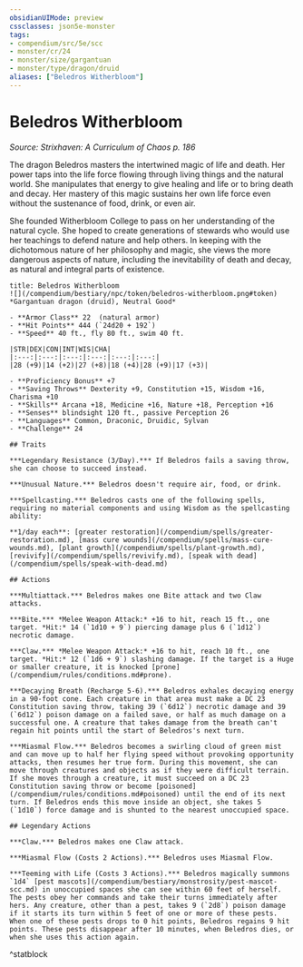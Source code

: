 ```yaml
---
obsidianUIMode: preview
cssclasses: json5e-monster
tags:
- compendium/src/5e/scc
- monster/cr/24
- monster/size/gargantuan
- monster/type/dragon/druid
aliases: ["Beledros Witherbloom"]
---
```

# Beledros Witherbloom
*Source: Strixhaven: A Curriculum of Chaos p. 186*  

The dragon Beledros masters the intertwined magic of life and death. Her power taps into the life force flowing through living things and the natural world. She manipulates that energy to give healing and life or to bring death and decay. Her mastery of this magic sustains her own life force even without the sustenance of food, drink, or even air.

She founded Witherbloom College to pass on her understanding of the natural cycle. She hoped to create generations of stewards who would use her teachings to defend nature and help others. In keeping with the dichotomous nature of her philosophy and magic, she views the more dangerous aspects of nature, including the inevitability of death and decay, as natural and integral parts of existence.

```ad-statblock
title: Beledros Witherbloom
![](/compendium/bestiary/npc/token/beledros-witherbloom.png#token)
*Gargantuan dragon (druid), Neutral Good*

- **Armor Class** 22  (natural armor)
- **Hit Points** 444 (`24d20 + 192`)
- **Speed** 40 ft., fly 80 ft., swim 40 ft.

|STR|DEX|CON|INT|WIS|CHA|
|:---:|:---:|:---:|:---:|:---:|:---:|
|28 (+9)|14 (+2)|27 (+8)|18 (+4)|28 (+9)|17 (+3)|

- **Proficiency Bonus** +7
- **Saving Throws** Dexterity +9, Constitution +15, Wisdom +16, Charisma +10
- **Skills** Arcana +18, Medicine +16, Nature +18, Perception +16
- **Senses** blindsight 120 ft., passive Perception 26
- **Languages** Common, Draconic, Druidic, Sylvan
- **Challenge** 24

## Traits

***Legendary Resistance (3/Day).*** If Beledros fails a saving throw, she can choose to succeed instead.

***Unusual Nature.*** Beledros doesn't require air, food, or drink.

***Spellcasting.*** Beledros casts one of the following spells, requiring no material components and using Wisdom as the spellcasting ability:

**1/day each**: [greater restoration](/compendium/spells/greater-restoration.md), [mass cure wounds](/compendium/spells/mass-cure-wounds.md), [plant growth](/compendium/spells/plant-growth.md), [revivify](/compendium/spells/revivify.md), [speak with dead](/compendium/spells/speak-with-dead.md)

## Actions

***Multiattack.*** Beledros makes one Bite attack and two Claw attacks.

***Bite.*** *Melee Weapon Attack:* +16 to hit, reach 15 ft., one target. *Hit:* 14 (`1d10 + 9`) piercing damage plus 6 (`1d12`) necrotic damage.

***Claw.*** *Melee Weapon Attack:* +16 to hit, reach 10 ft., one target. *Hit:* 12 (`1d6 + 9`) slashing damage. If the target is a Huge or smaller creature, it is knocked [prone](/compendium/rules/conditions.md#prone).

***Decaying Breath (Recharge 5-6).*** Beledros exhales decaying energy in a 90-foot cone. Each creature in that area must make a DC 23 Constitution saving throw, taking 39 (`6d12`) necrotic damage and 39 (`6d12`) poison damage on a failed save, or half as much damage on a successful one. A creature that takes damage from the breath can't regain hit points until the start of Beledros's next turn.

***Miasmal Flow.*** Beledros becomes a swirling cloud of green mist and can move up to half her flying speed without provoking opportunity attacks, then resumes her true form. During this movement, she can move through creatures and objects as if they were difficult terrain. If she moves through a creature, it must succeed on a DC 23 Constitution saving throw or become [poisoned](/compendium/rules/conditions.md#poisoned) until the end of its next turn. If Beledros ends this move inside an object, she takes 5 (`1d10`) force damage and is shunted to the nearest unoccupied space.

## Legendary Actions

***Claw.*** Beledros makes one Claw attack.

***Miasmal Flow (Costs 2 Actions).*** Beledros uses Miasmal Flow.

***Teeming with Life (Costs 3 Actions).*** Beledros magically summons `1d4` [pest mascots](/compendium/bestiary/monstrosity/pest-mascot-scc.md) in unoccupied spaces she can see within 60 feet of herself. The pests obey her commands and take their turns immediately after hers. Any creature, other than a pest, takes 9 (`2d8`) poison damage if it starts its turn within 5 feet of one or more of these pests. When one of these pests drops to 0 hit points, Beledros regains 9 hit points. These pests disappear after 10 minutes, when Beledros dies, or when she uses this action again.
```
^statblock